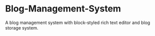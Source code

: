 # Blog-Management-System
A blog management system with block-styled rich text editor and blog storage system.
